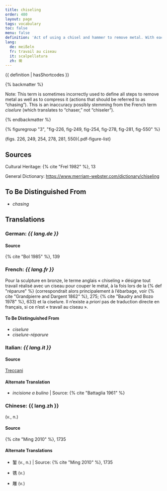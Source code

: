 ```yaml
---
title: chiseling
order: 480
layout: page
tags: vocabulary
toc: false
menu: false
definition: 'Act of using a chisel and hammer to remove metal. With each strike of the hammer the tool jumps, often leaving a visible “step.” Chiseling may be part of either {% def "fettling" %} or {% def "chasing" %}.'
lang:
  de: meißeln
  fr: travail au ciseau
  it: scalpellatura
  zh: 凿
---
```


{{ definition | hasShortcodes }}

{% backmatter %}

Note: This term is sometimes incorrectly used to define all steps to remove metal as well as to compress it (actions that should be referred to as “chasing”). This is an inaccuracy possibly stemming from the French term *ciselure* (which translates to “chaser,” not “chiseler”).

{% endbackmatter %}

{% figuregroup "3", "fig-226, fig-249, fig-254, fig-278, fig-281, fig-550" %}

(figs. 226, 249, 254, 278, 281, 550){.pdf-figure-list}

## Sources

Cultural Heritage: {% cite "Frel 1982" %}, 13

General Dictionary: <https://www.merriam-webster.com/dictionary/chiseling>

## To Be Distinguished From

- *chasing*

## Translations

<div class="accordion">

### **German**: *{{ lang.de }}*

#### Source

{% cite "Bol 1985" %}, 139

### **French**: *{{ lang.fr }}*

Pour la sculpture en bronze, le terme anglais « chiseling » désigne tout travail réalisé avec un ciseau pour couper le métal, à la fois lors de la {% def "réparure" %} (correspondrait alors principalement à l’ébarbage, voir {% cite "Grandpierre and Dargent 1862" %}, 275; {% cite "Baudry and Bozo 1978" %}, 633) et la ciselure. Il n’existe a *priori* pas de traduction directe en français, si ce n’est « travail au ciseau ».

#### To Be Distinguished From

- *ciselure*
- *ciselure-réparure*

### **Italian**: *{{ lang.it }}*

#### Source

[Treccani](https://www.treccani.it/vocabolario/scalpellatura/)

#### Alternate Translation

- *incisione a bulino* | Source: {% cite "Battaglia 1961" %}

### **Chinese**: {{ lang.zh }}

(v., n.)

#### Source

{% cite "Ming 2010" %}, 1735

#### Alternate Translations

- 錾 (v., n.) | Source: {% cite "Ming 2010" %}, 1735

- 镌 (v.)

- 雕 (v.)

</div>
